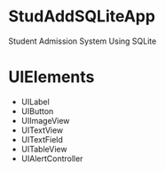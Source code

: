 # StudAddSQLiteApp
Student Admission System Using SQLite


# UIElements
* UILabel
* UIButton
* UIImageView
* UITextView
* UITextField
* UITableView
* UIAlertController
